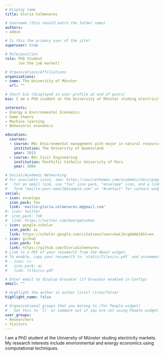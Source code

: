 ```yaml
---
# Display name
title: Gloria Colmenares

# Username (this should match the folder name)
authors:
- admin

# Is this the primary user of the site?
superuser: true

# Role/position
role: PhD Student 
      (on the job market)

# Organizations/Affiliations
organizations:
- name: The University of Münster
  url: ""

# Short bio (displayed in user profile at end of posts)
bio: I am a PhD student at the University of Münster studing electricity markets. My research interests include environmental and energy economics using computational techniques.

interests:
- Energy & Environmental Economics
- Game theory
- Machine learning
- Behavioral economics

education:
  courses:
  - course: MSc Environmental management with major in natural resource economics
    institution: The University of Queensland
    year: 2013
  - course: BSc Civil Engineering
    institution: Ponthific Catholic University of Peru
    year: 2004

# Social/Academic Networking
# For available icons, see: https://sourcethemes.com/academic/docs/page-builder/#icons
#   For an email link, use "fas" icon pack, "envelope" icon, and a link in the
#   form "mailto:your-email@example.com" or "#contact" for contact widget.
social:
- icon: envelope
  icon_pack: fas
  link: 'mailto:gloria.colmenares.m@gmail.com'
#- icon: twitter
#  icon_pack: fab
#  link: https://twitter.com/GeorgeCushen
- icon: google-scholar
  icon_pack: ai
  link: https://scholar.google.com/citations?user=kwCj6rgAAAAJ&hl=en
- icon: github
  icon_pack: fab
  link: https://github.com/GloriaColmenares
# Link to a PDF of your resume/CV from the About widget.
# To enable, copy your resume/CV to `static/files/cv.pdf` and uncomment the lines below.
# - icon: cv
#   icon_pack: ai
#   link: files/cv.pdf

# Enter email to display Gravatar (if Gravatar enabled in Config)
email: ""

# Highlight the author in author lists? (true/false)
highlight_name: false

# Organizational groups that you belong to (for People widget)
#   Set this to `[]` or comment out if you are not using People widget.
user_groups:
- Researchers
- Visitors
---
```


I am a PhD student at the University of Münster studing electricity markets. My research interests include environmental and energy economics using computational techniques.

